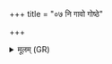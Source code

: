 +++
title = "०७ नि गावो गोष्ठे"

+++
<details><summary>मूलम् (GR)</summary>

नि गावो गोष्ठे असदन्  
नि मृगासो अविक्षत ।  
नि त्वम् आदित्य रश्मिभिर् +++(Bhatt. nityam)+++  
घुणान् सर्वाꣳ अजीजसः ॥
</details>